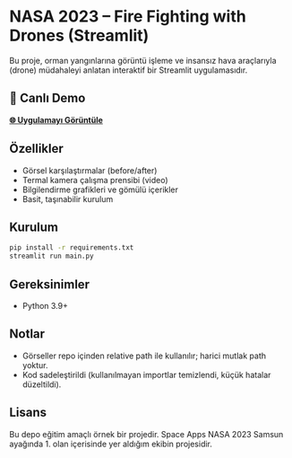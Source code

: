 # NASA 2023 – Fire Fighting with Drones (Streamlit)

Bu proje, orman yangınlarına görüntü işleme ve insansız hava araçlarıyla (drone) müdahaleyi anlatan interaktif bir Streamlit uygulamasıdır.

## 🚀 Canlı Demo

**[🌐 Uygulamayı Görüntüle](https://nasa2023.streamlit.app/)**

## Özellikler
- Görsel karşılaştırmalar (before/after)
- Termal kamera çalışma prensibi (video)
- Bilgilendirme grafikleri ve gömülü içerikler
- Basit, taşınabilir kurulum

## Kurulum
```bash
pip install -r requirements.txt
streamlit run main.py
```

## Gereksinimler
- Python 3.9+

## Notlar
- Görseller repo içinden relative path ile kullanılır; harici mutlak path yoktur.
- Kod sadeleştirildi (kullanılmayan importlar temizlendi, küçük hatalar düzeltildi).

## Lisans
Bu depo eğitim amaçlı örnek bir projedir. Space Apps NASA 2023 Samsun ayağında 1. olan içerisinde yer aldığım ekibin projesidir.
